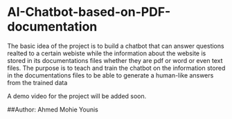 # AI-Chatbot-based-on-PDF-documentation

The basic idea of the project is to build a chatbot that can answer questions realted to a certain webiste while the information about the website is stored in its documentations files whether they are pdf or word or even text files.
The purpose is to teach and train the chatbot on the information stored in the documentations files to be able to generate a human-like answers from the trained data

A demo video for the project will be added soon.

##Author: Ahmed Mohie Younis

